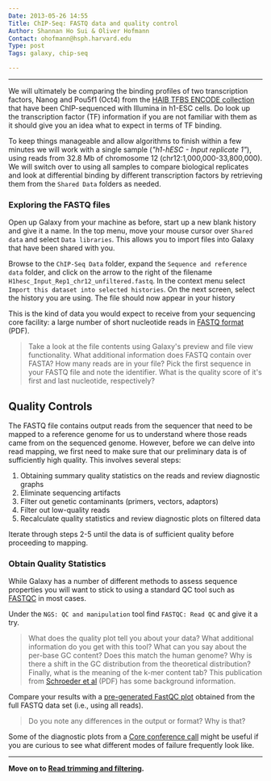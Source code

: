 ```yaml
---
Date: 2013-05-26 14:55
Title: ChIP-Seq: FASTQ data and quality control
Author: Shannan Ho Sui & Oliver Hofmann
Contact: ohofmann@hsph.harvard.edu
Type: post
Tags: galaxy, chip-seq

---
```


---

We will ultimately be comparing the binding profiles of two transcription factors, Nanog and Pou5f1 (Oct4) from the [HAIB TFBS ENCODE collection](http://hgdownload.cse.ucsc.edu/goldenpath/hg19/encodeDCC/wgEncodeHaibTfbs/) that have been ChIP-sequenced with Illumina in h1-ESC cells. Do look up the transcription factor (TF) information if you are not familiar with them as it should give you an idea what to expect in terms of TF binding.

To keep things manageable and allow algorithms to finish within a few minutes we will work with a single sample (_"h1-hESC - Input replicate 1"_), using reads from 32.8 Mb of chromosome 12 (chr12:1,000,000-33,800,000). We will switch over to using all samples to compare biological replicates and look at differential binding by different transcription factors by retrieving them from the `Shared Data` folders as needed.


### Exploring the FASTQ files

Open up Galaxy from your machine as before, start up a new blank history and give it a name. In the top menu, move your mouse cursor over `Shared data` and select `Data libraries`. This allows you to import files into Galaxy that have been shared with you.

Browse to the `ChIP-Seq Data` folder, expand the `Sequence and reference data` folder, and click on the arrow to the right of the filename `H1hesc_Input_Rep1_chr12_unfiltered.fastq`. In the context menu select `Import this dataset into selected histories`. On the next screen, select the history you are using. The file should now appear in your history

This is the kind of data you would expect to receive from your sequencing core facility: a large number of short nucleotide reads in [FASTQ format](https://dl.dropbox.com/u/407047/Blog/Documents/Literature/QC/Nucleic%20Acids%20Res%202009%20Cock.pdf) (PDF). 

> Take a look at the file contents using Galaxy's preview and file view functionality. What additional information does FASTQ contain over FASTA? How many reads are in your file? Pick the first sequence in your FASTQ file and note the identifier. What is the quality score of it's first and last nucleotide, respectively?

## Quality Controls

The FASTQ file contains output reads from the sequencer that need to be mapped to a reference genome for us to understand where those reads came from on the sequenced genome. However, before we can delve into read mapping, we first need to make sure that our preliminary data is of sufficiently high quality. This involves several steps:

1. Obtaining summary quality statistics on the reads and review diagnostic graphs 
2. Eliminate sequencing artifacts
3. Filter out genetic contaminants (primers, vectors, adaptors)
4. Filter out low-quality reads
5. Recalculate quality statistics and review diagnostic plots on filtered data

Iterate through steps 2-5 until the data is of sufficient quality before proceeding to mapping.

### Obtain Quality Statistics

While Galaxy has a number of different methods to assess sequence properties you will want to stick to using a standard QC tool such as [FASTQC](http://www.bioinformatics.bbsrc.ac.uk/projects/fastqc/ ) in most cases. 

Under the `NGS: QC and manipulation` tool find `FASTQC: Read QC` and give it a try. 

> What does the quality plot tell you about your data? What additional information do you get with this tool? What can you say about the per-base GC content? Does this match the human genome? Why is there a shift in the GC distribution from the theoretical distribution? Finally, what is the meaning of the k-mer content tab? This publication from [Schroeder et al](https://dl.dropbox.com/u/407047/Blog/Documents/Literature/QC/PLoS%20ONE%202010%20Schr%C3%B6der.pdf) (PDF) has some background information.

Compare your results with a [pre-generated FastQC plot](https://dl.dropboxusercontent.com/u/76426/ChIP-seq/wgEncodeHaibTfbsH1hescRxlchV0422111RawDataRep1_fastqc/fastqc_report.html) obtained from the full FASTQ data set (i.e., using all reads). 

> Do you note any differences in the output or format? Why is that?

Some of the diagnostic plots from a [Core conference call](http://bioinfo-core.org/index.php/9th_Discussion-28_October_2010) might be useful if you are curious to see what different modes of failure frequently look like.

---
**Move on to [Read trimming and filtering](http://scriptogr.am/ohofmann/post/chip-seq-trimming-and-filtering).**


